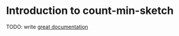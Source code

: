 # Introduction to count-min-sketch

TODO: write [great documentation](http://jacobian.org/writing/what-to-write/)
